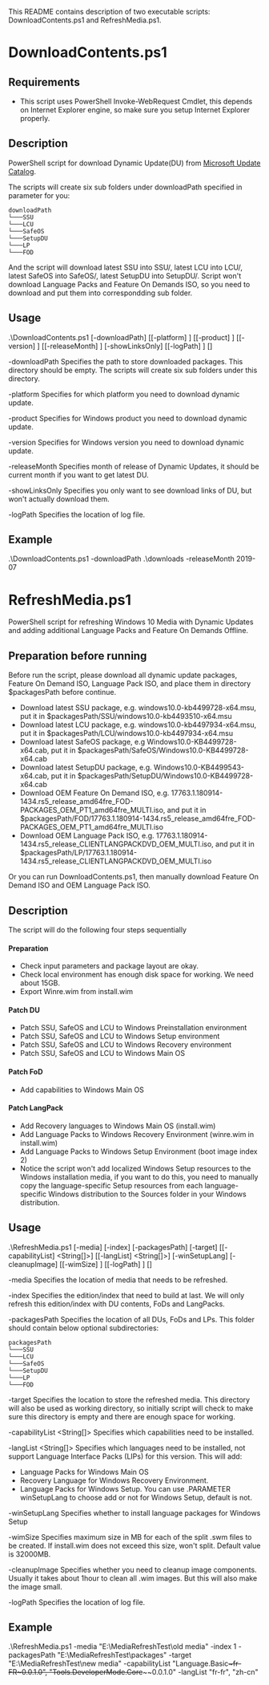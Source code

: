 This README contains description of two executable scripts: DownloadContents.ps1 and RefreshMedia.ps1.

# DownloadContents.ps1

## Requirements
* This script uses PowerShell Invoke-WebRequest Cmdlet, this depends on Internet Explorer engine, so make sure you setup Internet Explorer properly.

## Description
PowerShell script for download Dynamic Update(DU) from [Microsoft Update Catalog](https://www.catalog.update.microsoft.com/Home.aspx).

The scripts will create six sub folders under downloadPath specified in parameter for you:
```
downloadPath
└───SSU
└───LCU
└───SafeOS
└───SetupDU
└───LP
└───FOD
```

And the script will download latest SSU into SSU/, latest LCU into LCU/, latest SafeOS into SafeOS/, latest SetupDU into SetupDU/.
Script won't download Language Packs and Feature On Demands ISO, so you need to download and put them into correspondding sub folder.


## Usage
.\DownloadContents.ps1 [-downloadPath] <String> [[-platform] <String>] [[-product] <String>] [[-version] <String>]
    [[-releaseMonth] <String>] [-showLinksOnly] [[-logPath] <String>] [<CommonParameters>]

-downloadPath <String>
    Specifies the path to store downloaded packages. This directory should be empty. The scripts will create six sub folders under this directory.

-platform <String>
    Specifies for which platform you need to download dynamic update.

-product <String>
    Specifies for Windows product you need to download dynamic update.

-version <String>
    Specifies for Windows version you need to download dynamic update.

-releaseMonth <String>
    Specifies month of release of Dynamic Updates, it should be current month if you want to get latest DU.

-showLinksOnly
    Specifies you only want to see download links of DU, but won't actually download them.

-logPath
    Specifies the location of log file.

## Example
.\DownloadContents.ps1 -downloadPath .\downloads -releaseMonth 2019-07


# RefreshMedia.ps1
PowerShell script for refreshing Windows 10 Media with Dynamic Updates and adding additional Language Packs and Feature On Demands Offline.

## Preparation before running
Before run the script, please download all dynamic update packages, Feature On Demand ISO, Language Pack ISO,
and place them in directory $packagesPath before continue.
* Download latest SSU package, e.g. windows10.0-kb4499728-x64.msu, put it in $packagesPath/SSU/windows10.0-kb4493510-x64.msu
* Download latest LCU package, e.g. windows10.0-kb4497934-x64.msu, put it in $packagesPath/LCU/windows10.0-kb4497934-x64.msu
* Download latest SafeOS package, e.g Windows10.0-KB4499728-x64.cab, put it in $packagesPath/SafeOS/Windows10.0-KB4499728-x64.cab
* Download latest SetupDU package, e.g. Windows10.0-KB4499543-x64.cab, put it in $packagesPath/SetupDU/Windows10.0-KB4499728-x64.cab
* Download OEM Feature On Demand ISO, e.g. 17763.1.180914-1434.rs5_release_amd64fre_FOD-PACKAGES_OEM_PT1_amd64fre_MULTI.iso,
  and put it in $packagesPath/FOD/17763.1.180914-1434.rs5_release_amd64fre_FOD-PACKAGES_OEM_PT1_amd64fre_MULTI.iso
* Download OEM Language Pack ISO, e.g. 17763.1.180914-1434.rs5_release_CLIENTLANGPACKDVD_OEM_MULTI.iso,
  and put it in $packagesPath/LP/17763.1.180914-1434.rs5_release_CLIENTLANGPACKDVD_OEM_MULTI.iso

Or you can run DownloadContents.ps1, then manually download Feature On Demand ISO and OEM Language Pack ISO.

## Description
The script will do the following four steps sequentially

#### Preparation
* Check input parameters and package layout are okay.
* Check local environment has enough disk space for working. We need about 15GB.
* Export Winre.wim from install.wim

#### Patch DU
* Patch SSU, SafeOS and LCU to Windows Preinstallation environment
* Patch SSU, SafeOS and LCU to Windows Setup environment
* Patch SSU, SafeOS and LCU to Windows Recovery environment
* Patch SSU, SafeOS and LCU to Windows Main OS

#### Patch FoD
* Add capabilities to Windows Main OS

#### Patch LangPack
* Add Recovery languages to Windows Main OS (install.wim)
* Add Language Packs to Windows Recovery Environment (winre.wim in install.wim)
* Add Language Packs to Windows Setup Environment (boot image index 2)
* Notice the script won't add localized Windows Setup resources to the Windows installation media, 
if you want to do this, you need to manually copy the language-specific Setup resources from each language-specific
 Windows distribution to the Sources folder in your Windows distribution. 

## Usage
.\RefreshMedia.ps1  [-media] <String> [-index] <Int32> [-packagesPath] <String> [-target] <String> [[-capabilityList] <String[]>] 
    [[-langList] <String[]>] [-winSetupLang] [-cleanupImage] [[-wimSize] <Int32>] [[-logPath] <String>] [<CommonParameters>]

-media <String>
    Specifies the location of media that needs to be refreshed.

-index <Int32>
    Specifies the edition/index that need to build at last. We will only refresh this edition/index with DU contents, FoDs and
    LangPacks.

-packagesPath <String>
    Specifies the location of all DUs, FoDs and LPs. This folder should contain below optional subdirectories:
```
packagesPath
└───SSU
└───LCU
└───SafeOS
└───SetupDU
└───LP
└───FOD
```

-target <String>
    Specifies the location to store the refreshed media. This directory will also be used as working directory,
    so initially script will check to make sure this directory is empty and there are enough space for working.

-capabilityList <String[]>
    Specifies which capabilities need to be installed.

-langList <String[]>
    Specifies which languages need to be installed, not support Language Interface Packs (LIPs) for this version. This will add:
* Language Packs for Windows Main OS
* Recovery Language for Windows Recovery Environment.
* Language Packs for Windows Setup. You can use .PARAMETER winSetupLang to choose add or not for Windows Setup, default is not.

-winSetupLang
    Specifies whether to install language packages for Windows Setup

-wimSize <Int32>
    Specifies maximum size in MB for each of the split .swm files to be created. If install.wim does not exceed this size, won't split.
    Default value is 32000MB.

-cleanupImage
    Specifies whether you need to cleanup image components. Usually it takes about 1hour to clean all .wim images. But this will also make the image small.

-logPath <String>
    Specifies the location of log file.

## Example
.\RefreshMedia.ps1 -media "E:\MediaRefreshTest\old media" -index 1 -packagesPath "E:\MediaRefreshTest\packages" -target "E:\MediaRefreshTest\new media"
                   -capabilityList "Language.Basic~~~fr-FR~0.0.1.0", "Tools.DeveloperMode.Core~~~~0.0.1.0" -langList "fr-fr", "zh-cn"
